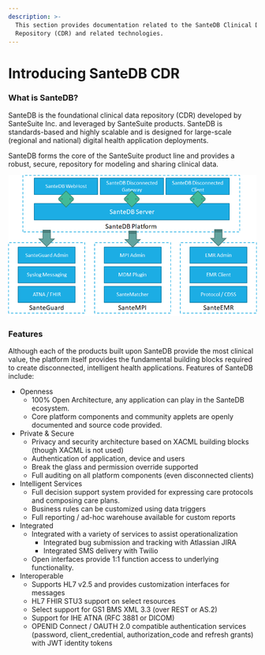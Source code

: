 ```yaml
---
description: >-
  This section provides documentation related to the SanteDB Clinical Data
  Repository (CDR) and related technologies.
---
```


# Introducing SanteDB CDR

### What is SanteDB?

SanteDB is the foundational clinical data repository (CDR) developed by SanteSuite Inc. and leveraged by SanteSuite products. SanteDB is standards-based and highly scalable and is designed for large-scale (regional and national) digital health application deployments.&#x20;

SanteDB forms the core of the SanteSuite product line and provides a robust, secure, repository for modeling and sharing clinical data.

![Figure 1 - SanteDB and SanteSuite](<../../../.gitbook/assets/image (324).png>)

### Features

Although each of the products built upon SanteDB provide the most clinical value, the platform itself provides the fundamental building blocks required to create disconnected, intelligent health applications. Features of SanteDB include:

* Openness
  * 100% Open Architecture, any application can play in the SanteDB ecosystem.
  * Core platform components and community applets are openly documented and source code provided.
* Private & Secure
  * Privacy and security architecture based on XACML building blocks (though XACML is not used)
  * Authentication of application, device and users
  * Break the glass and permission override supported
  * Full auditing on all platform components (even disconnected clients)
* Intelligent Services
  * Full decision support system provided for expressing care protocols and composing care plans.
  * Business rules can be customized using data triggers
  * Full reporting / ad-hoc warehouse available for custom reports
* Integrated
  * Integrated with a variety of services to assist operationalization
    * Integrated bug submission and tracking with Atlassian JIRA
    * Integrated SMS delivery with Twilio
  * Open interfaces provide 1:1 function access to underlying functionality.
* Interoperable
  * Supports HL7 v2.5 and provides customization interfaces for messages
  * HL7 FHIR STU3 support on select resources
  * Select support for GS1 BMS XML 3.3 (over REST or AS.2)
  * Support for IHE ATNA (RFC 3881 or DICOM)
  * OPENID Connect / OAUTH 2.0 compatible authentication services (password, client\_credential, authorization\_code and refresh grants) with JWT identity tokens
